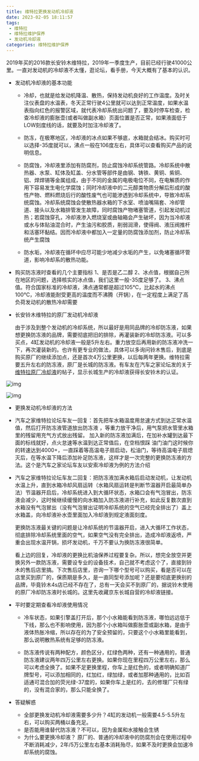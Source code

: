 ```yaml
---
title: 维特拉更换发动机冷却液
date: 2023-02-05 18:11:57
tags:
 - 维特拉
 - 维特拉维护保养
 - 发动机冷却液
categories: 维特拉维护保养
---
```


2019年买的2016款长安铃木维特拉，2019年一季度生产，目前已经行驶41000公里。一直对发动机的冷却液不太懂，逛论坛，看手册，今天大概有了基本的认识。

<!--more-->

* 发动机冷却液的基本功能

  * 冷却，也就是给发动机降温、散热，保持发动机良好的工作温度。及时关注仪表盘的水温表，冬天正常行驶4公里就可以达到正常温度，如果水温表指向红色的报警区域，就代表冷却系统出问题了，要及时停车检查，检查冷却液的膨胀壶(或者叫做副水箱）页面位置是否正常，如果液面低于LOW刻度线的话，就要及时加注冷却液了。

  * 防冻，在极寒地区，冷却液的冰点如果不够底，水箱就会结冰。购买时可以选择-35度就可以，沸点一般在106度左右，具体可以查看购买产品的说明信息。

  * 防腐蚀，冷却液里添加有防腐剂，防止腐蚀冷却系统管路。冷却系统中散热器、水泵、缸体及缸盖、分水管等部件是由钢、铸铁、黄铜、紫铜、铝、焊焊锡等金属组成，由于不同的金属的电极电位不同，在电解质的作用下容易发生电化学腐蚀；同时冷却液中的二元醇类物质分解后形成的酸性产物、燃料燃烧后行的酸性废气也可能渗透到冷却系统中，导致冷却系统腐蚀。冷却系统腐蚀会使散热器水箱的下水室、喷油嘴隔套、冷却管道、接头以及水箱排管发生故障，同时腐蚀产物堵塞管道，引起发动机过热；若腐蚀穿孔，冷却液渗入燃烧室或曲轴箱会产生破坏，因为当冷却液或水与体贴油混合时，产生油污和胶质，削弱润滑，使得阀、液压阀推杆和活塞环黏结。因而冷却液中都加入一定量的防腐蚀添加剂，防止冷却系统产生腐蚀

  * 防水垢，冷却液在循环中应尽可能少地减少水垢的产生，以免堵塞循环管道，影响冷却系的散热功能。

    

* 购买防冻液时查看的几个主要指标
  1、是否是乙二醇
  2、冰点值，根据自己所在地区的问题，选择核实的冰点值，我们这里一般-35度足够了。
  3、沸点值。符合国家标准的冷却液，沸点通常都是超过105℃，比起水的沸点100℃，冷却液能耐受更高的温度而不沸腾（开锅），在一定程度上满足了高负荷发动机的散热冷却需要

* 长安铃木维特拉的原厂发动机冷却液

   由于涉及到整个发动机的冷却系统，所以最好是用同品牌的冷却防冻液，如果想更换防冻液的品牌，需要彻底把旧的排除，再灌装新的冷却防冻液。可以多买点，4缸发动机的冷却液一般是5升左右。重力放空后再用新的防冻液冲洗一下，再次灌装新的。也许有更专业的做法，具体可以多询问铃木售后，到底是购买原厂的继续添加点，还是首次4万公里更换，以后每两年更换。维特拉需要五升左右的防冻液，原厂是长城的防冻液。有车友在汽车之家论坛发的关于[维特拉原厂冷却液](https://club.autohome.com.cn/bbs/thread/7a001d6d35500e07/101476526-1.html)的帖子，显示长城生产的冷却液获得长安铃木的认证。

![img](/images/vitara/EngineCooler/长城冷却液.jpg)

![img](/images/vitara/EngineCooler/长安铃木维特拉原厂冷却液.jpg)

*  更换发动机冷却液的方法
  * 汽车之家维特拉论坛车友一回复：首先把车水箱温度用怠速方式到达正常水温值，然后打开防冻液管道放出防冻液 ，等重力放干净后，用气泵把水管里水箱里的残留用充气方式放出残留。
    加入新的防冻液加满后，在加补水罐到达最下面的标线就好，点火怠速等水温到达正常值后，在空档恨踩 油门油门这时候你的转速达到4000+，一直踩着等高温电子扇启动，松油门，等待高温电子扇熄灭后，在等水温下降后添加补足防冻液，这样才是一次完整的更换防冻液的方法。这个是汽车之家论坛车友以安索冷却液为例的方法介绍
  
  * 汽车之家维特拉论坛车友二回复：把防冻液加满水箱后启动发动机，让发动机水温上升，直到水箱冷却风扇运转（水箱风扇运转是判断节温器开启最简单办法）节温器开启后，冷却系统进入到大循环状态，水箱口会有气泡冒出，防冻液会减少，这时候继续缓慢的向水箱加入防冻液进行补充，如此反复数次直到水箱没有气泡冒出（没有气泡冒出证明冷却系统的空气已经完全排出了）盖上水箱盖，向冷却液补水壶里面加入冷却液到规定液面刻度。
  
    更换防冻液最关键的问题是让冷却系统的节温器开启，进入大循环工作状态，彻底排除冷却系统里面的空气，如果空气没有完全排出，造成冷却液返喷，严重会出现水温开锅，损坏发动机，千万不要认为换防冻液很简单。
  
    看上边的回复，冷却液的更换比机油保养过程要复杂。所以，想完全放空并更换另外一款防冻液，需要设专业的设备技术，自己就不考虑这个了，直接到铃木的售后店里搞。下次售后店里，咨询一下哪个型号可以购买，看是否可以在店里买到原厂的，保质期是多久，是一直同型号添加呢？还是要彻底更换别的品牌，毕竟铃木4s店已经不存在了，总有一天会买不到原厂的，据说铃木使用的原厂冷却防冻液时长城的。这里先收藏京东长城自营的冷却液链接。

* 平时要定期查看冷却液使用情况

  * 冷车状态，如果引擎盖打开后，那个小水箱能看到防冻液，哪怕远远低于下线，那么也不影响使用，因为那个小水箱叫做膨胀壶或副水箱，是由于液体热胀冷缩，所以存在的为了安全预留的，只要这个小水箱里能看到，那么说明散热系统有足够的防冻液。

  * 防冻液传说有两种配方，颜色区分，红绿色两种，还有一种通用的，普通防冻液建议两年四万公里左右更换。如果你现在里程四万公里左右，那么可以考虑全换了。如果不足更换里程，你车上是红色的，或者明确知道厂牌型号，可以添加相同的，红加红，绿加绿，或者加那种通用的，比如百适通可混合加的荧光绿-37度的，如果你车上是红的，去的修理厂只有绿的，没有混合家的，那么只能全换了。

* 答疑解惑
  * 全部更换发动机冷却液需要多少升？4缸的发动机一般需要4.5-5.5升左右，可以购买两桶以备充足。
  * 是否能用谁替代防冻液？不可以，因为金属和水接触会生锈
  * 为什么要更换冷却液？ 原厂的、普通的冷却液中的防腐剂会在使用过程中不断消耗减少，2年/5万公里左右基本消耗殆尽，如果不及时更换会加速冷却系统的腐蚀。

